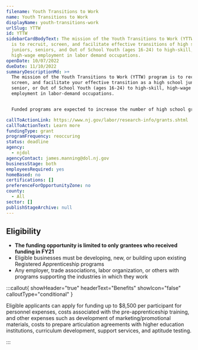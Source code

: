 ```yaml
---
filename: Youth Transitions to Work
name: Youth Transitions to Work
displayName: youth-transitions-work
urlSlug: YTTW
id: YTTW
sidebarCardBodyText: The mission of the Youth Transitions to Work (YTTW) program
  is to recruit, screen, and facilitate effective transitions of high school
  juniors, seniors, and Out of School Youth (ages 16-24) to high-skill,
  high-wage employment in labor demand occupations.
openDate: 10/07/2022
dueDate: 11/10/2022
summaryDescriptionMd: >+
  The mission of the Youth Transitions to Work (YTTW) program is to recruit,
  screen, and facilitate your effective transition as a high school junior,
  senior, or Out of School Youth (ages 16-24) to high-skill, high-wage
  employment in labor-demand occupations. 


  Funded programs are expected to increase the number of high school graduates entering [USDOL Registered Apprenticeship](https://www.nj.gov/labor/career-services/apprenticeship/findaprogram.shtml) programs in New Jersey by establishing YTTW programs in new apprenticeship occupations or industries, linking secondary education and higher educational institutions to [existing USDOL apprenticeship programs](https://www.dol.gov/agencies/eta/apprenticeship), and reactivating registered programs not currently in use.

callToActionLink: https://www.nj.gov/labor/research-info/grants.shtml
callToActionText: Learn more
fundingType: grant
programFrequency: reoccuring
status: deadline
agency:
  - njdol
agencyContact: james.manning@dol.nj.gov
businessStage: both
employeesRequired: yes
homeBased: no
certifications: []
preferenceForOpportunityZone: no
county:
  - All
sector: []
publishStageArchive: null
---
```


## Eligibility

- **The funding opportunity is limited to only grantees who received funding in FY21**
- Eligible businesses must be developing, new, or building upon existing Registered Apprenticeship programs
- Any employer, trade associations, labor organization, or others with programs supporting the industries in which they work

:::callout{ showHeader="true" headerText="Benefits" showIcon="false" calloutType="conditional" }

Eligible applicants can apply for funding up to $8,500 per participant for personnel expenses, costs associated with the pre-apprenticeship training, and other expenses such as development of marketing/promotional materials, costs to prepare articulation agreements with higher education institutions, curriculum development, support services, and aptitude testing.

:::
